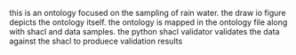 this is an ontology focused on the sampling of rain water. the draw io figure depicts the ontology itself. the ontology is mapped in the ontology file along with shacl and data samples.
the python shacl validator validates the data against the shacl to produece validation results

